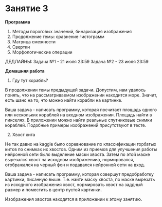 # Занятие 3

**Программа**
1. Методы пороговых значений, бинаризация изображения
2. Продолжение темы: сравнение гистограмм
3. Матрица смежности
4. Свертки
5. Морфологические операции

ДЕДЛАЙНЫ:
Задача №1 - 21 июля 23:59
Задача №2 - 23 июля 23:59

**Домашняя работа**
1. Гду тут корабль?

В продолжении темы предыдущей задачи. Допустим, нам удалось понять, что на рассматриваемом изображении находится море. Значит, есть шанс на то, что можно найти корабли на картинке. 

Ваша задача - написать программу, которая посчитает площадь одного или нескольких кораблей на входном изображении. Площадь найти в пикселях. В приложении можно найти реальные спутниковые снимки кораблей. Подобные примеры изображений присутствуют в тесте.

2. Хвост кита

Не так давно на kaggle было соревнование по классификации горбатых китов по снимках их хвостов. Одним из приемов для улучшения работы нейронной сети было выделение маски хвоста. Затем по этой маске вырезался хвост на исходном изображенииа, нормировался, отображался на черный фон и подавался нейронной сети на вход. 

Ваша задача - написать программу, которая совершут предобработку картинки, писанную выше. Т.е. найти маску хвоста, по маске вырезать из исходного изображения хвост, нормировать хвост на заддный размер и поместить в центр пустой картинки. 

Изображения хвостов находятся в приложении к этому занятию.